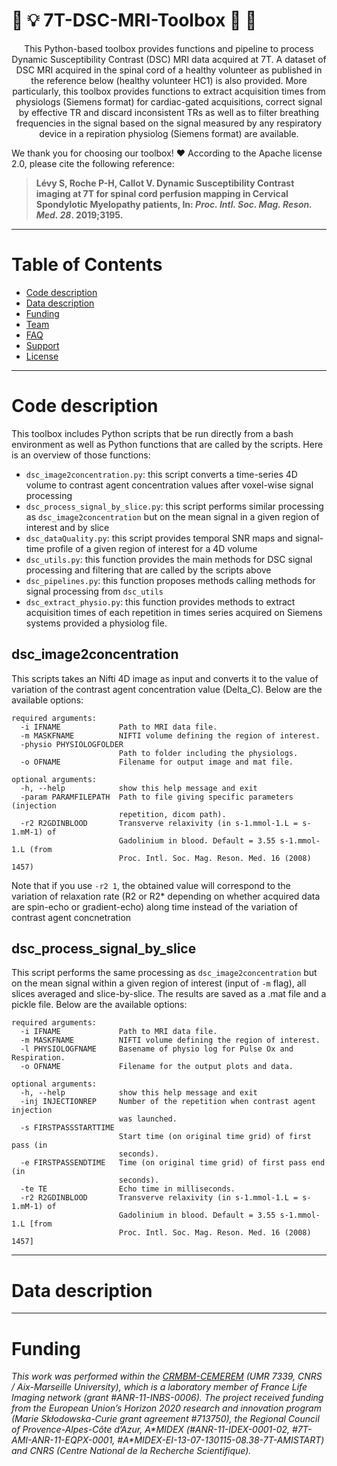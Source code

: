 # :mag_right: :bulb: 7T-DSC-MRI-Toolbox :flashlight: :wrench: </font>

<p align="center">
This Python-based toolbox provides functions and pipeline to process Dynamic Susceptibility Contrast (DSC) MRI data acquired at 7T. A dataset of DSC MRI acquired in the spinal cord of a healthy volunteer as published in the reference below (healthy volunteer HC1) is also provided. More particularly, this toolbox provides functions to extract acquisition times from physiologs (Siemens format) for cardiac-gated acquisitions, correct signal by effective TR and discard inconsistent TRs as well as to filter breathing frequencies in the signal based on the signal measured by any respiratory device in a repiration physiolog (Siemens format) are available.</p>

We thank you for choosing our toolbox! :heart: According to the Apache license 2.0, please cite the following reference:
> **Lévy S, Roche P-H, Callot V. Dynamic Susceptibility Contrast imaging at 7T for spinal cord perfusion mapping in Cervical Spondylotic Myelopathy patients, In: *Proc. Intl. Soc. Mag. Reson. Med. 28*. 2019;3195.**

---

# Table of Contents

- [Code description](#codedescription)
- [Data description](#datadescription)
- [Funding](#funding)
- [Team](#team)
- [FAQ](#faq)
- [Support](#support)
- [License](#license)

---

# Code description

This toolbox includes Python scripts that be run directly from a bash environment as well as Python functions that are called by the scripts. Here is an overview of those functions:
  - `dsc_image2concentration.py`: this script converts a time-series 4D volume to contrast agent concentration values after voxel-wise signal processing
  - `dsc_process_signal_by_slice.py`: this script performs similar processing as `dsc_image2concentration` but on the mean signal in a given region of interest and by slice
  - `dsc_dataQuality.py`: this script provides temporal SNR maps and signal-time profile of a given region of interest for a 4D volume
  - `dsc_utils.py`: this function provides the main methods for DSC signal processing and filtering that are called by the scripts above
  - `dsc_pipelines.py`: this function proposes methods calling methods for signal processing from `dsc_utils`
  - `dsc_extract_physio.py`: this function provides methods to extract acquisition times of each repetition in times series acquired on Siemens systems provided a physiolog file.


## dsc_image2concentration

This scripts takes an Nifti 4D image as input and converts it to the value of variation of the contrast agent concentration value (Delta_C). Below are the available options:
```
required arguments:
  -i IFNAME             Path to MRI data file.
  -m MASKFNAME          NIFTI volume defining the region of interest.
  -physio PHYSIOLOGFOLDER
                        Path to folder including the physiologs.
  -o OFNAME             Filename for output image and mat file.

optional arguments:
  -h, --help            show this help message and exit
  -param PARAMFILEPATH  Path to file giving specific parameters (injection
                        repetition, dicom path).
  -r2 R2GDINBLOOD       Transverve relaxivity (in s-1.mmol-1.L = s-1.mM-1) of
                        Gadolinium in blood. Default = 3.55 s-1.mmol-1.L (from
                        Proc. Intl. Soc. Mag. Reson. Med. 16 (2008) 1457)
```

Note that if you use `-r2 1`, the obtained value will correspond to the variation of relaxation rate (R2 or R2* depending on whether acquired data are spin-echo or gradient-echo) along time instead of the variation of contrast agent concnetration

## dsc_process_signal_by_slice

This script performs the same processing as `dsc_image2concentration` but on the mean signal within a given region of interest (input of `-m` flag), all slices averaged and slice-by-slice. The results are saved as a .mat file and a pickle file. Below are the available options:
```
required arguments:
  -i IFNAME             Path to MRI data file.
  -m MASKFNAME          NIFTI volume defining the region of interest.
  -l PHYSIOLOGFNAME     Basename of physio log for Pulse Ox and Respiration.
  -o OFNAME             Filename for the output plots and data.

optional arguments:
  -h, --help            show this help message and exit
  -inj INJECTIONREP     Number of the repetition when contrast agent injection
                        was launched.
  -s FIRSTPASSSTARTTIME
                        Start time (on original time grid) of first pass (in
                        seconds).
  -e FIRSTPASSENDTIME   Time (on original time grid) of first pass end (in
                        seconds).
  -te TE                Echo time in milliseconds.
  -r2 R2GDINBLOOD       Transverve relaxivity (in s-1.mmol-1.L = s-1.mM-1) of
                        Gadolinium in blood. Default = 3.55 s-1.mmol-1.L [from
                        Proc. Intl. Soc. Mag. Reson. Med. 16 (2008) 1457]
```



---

# Data description

---

# Funding


*This work was performed within the [CRMBM-CEMEREM](http://crmbm.univ-amu.fr/) (UMR 7339, CNRS / Aix-Marseille University), which is a laboratory member of France Life Imaging network (grant #ANR-11-INBS-0006). The project received funding from the European Union’s Horizon 2020 research and innovation program (Marie Skłodowska-Curie grant agreement #713750), the Regional Council of Provence-Alpes-Côte d’Azur, A\*MIDEX (#ANR-11-IDEX-0001-02, #7T-AMI-ANR-11-EQPX-0001, #A\*MIDEX-EI-13-07-130115-08.38-7T-AMISTART) and CNRS (Centre National de la Recherche Scientifique).*

